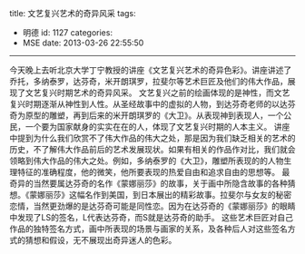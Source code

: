 title: 文艺复兴艺术的奇异风采
tags:
  - 明德
id: 1127
categories:
  - MSE
date: 2013-03-26 22:55:50
---

今天晚上去听北京大学丁宁教授的讲座《文艺复兴艺术的奇异色彩》。讲座讲述了乔托，多纳泰罗，达芬奇，米开朗琪罗，拉斐尔等艺术巨匠及他们的伟大作品，展现了文艺复兴时期艺术的奇异风采。
文艺复兴之前的绘画体现的是神性，而文艺复兴时期逐渐从神性到人性。从圣经故事中的虚拟的人物，到达芬奇老师的以达芬奇为原型的雕塑，再到后来的米开朗琪罗的《大卫》。从表现神到表现人，一个公民，一个要为国家献身的实实在在的人，体现了文艺复兴时期的人本主义。
讲座中提到为什么我们欣赏不了伟大作品的伟大之处，那是因为我们缺乏相关的艺术的历史，不了解伟大作品前后的艺术发展现状。如果有相关的作品作对比，我们就会领略到伟大作品的伟大之处。例如，多纳泰罗的《大卫》，雕塑所表现的的人物生理特征的准确程度，他的微笑，他所要表现的热爱自由和追求自由的思想等。
最奇异的当然要属达芬奇的名作《蒙娜丽莎》的故事，关于画中所隐含故事的各种猜想。《蒙娜丽莎》这幅名作到美国，到日本展出的精彩故事。拉斐尔与女友的秘密恋情，当然更劲爆的是达芬奇可能是同性恋。因为在达芬奇的《蒙娜丽莎》的眼睛中发现了LS的签名，L代表达芬奇，而S就是达芬奇的助手。
这些艺术巨匠对自己作品的独特签名方式，画中所表现的场景与画家的关系，及各种后人对这些签名方式的猜想和假设，无不展现出奇异迷人的色彩。